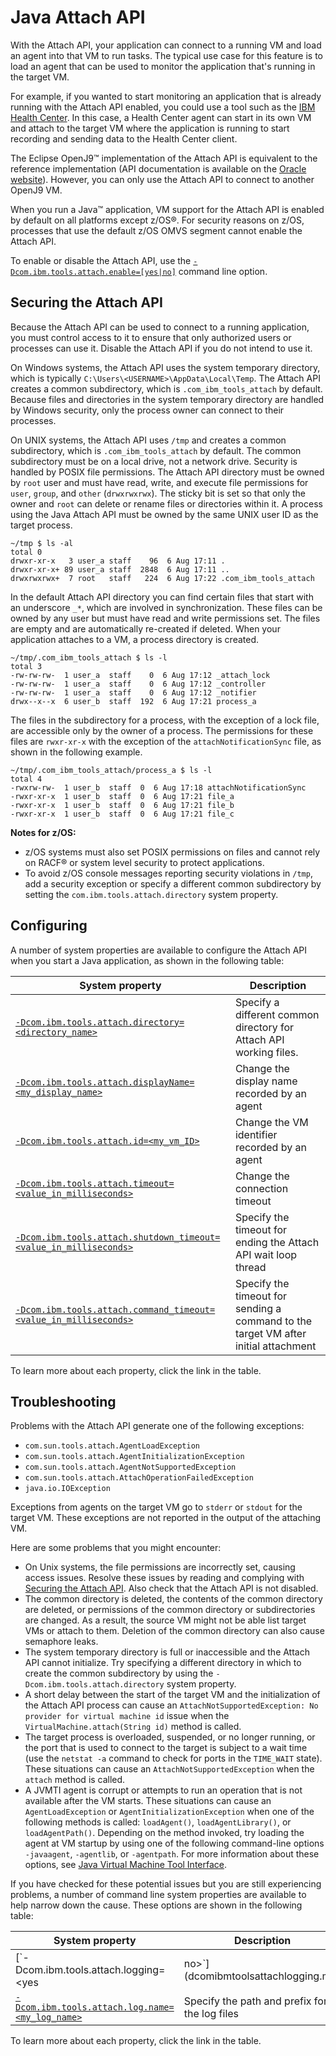<!--
* Copyright (c) 2017, 2023 IBM Corp. and others
*
* This program and the accompanying materials are made
* available under the terms of the Eclipse Public License 2.0
* which accompanies this distribution and is available at
* https://www.eclipse.org/legal/epl-2.0/ or the Apache
* License, Version 2.0 which accompanies this distribution and
* is available at https://www.apache.org/licenses/LICENSE-2.0.
*
* This Source Code may also be made available under the
* following Secondary Licenses when the conditions for such
* availability set forth in the Eclipse Public License, v. 2.0
* are satisfied: GNU General Public License, version 2 with
* the GNU Classpath Exception [1] and GNU General Public
* License, version 2 with the OpenJDK Assembly Exception [2].
*
* [1] https://www.gnu.org/software/classpath/license.html
* [2] https://openjdk.org/legal/assembly-exception.html
*
* SPDX-License-Identifier: EPL-2.0 OR Apache-2.0 OR GPL-2.0 WITH
* Classpath-exception-2.0 OR LicenseRef-GPL-2.0 WITH Assembly-exception
-->

# Java Attach API

With the Attach API, your application can connect to a running VM and load an agent into that VM to run tasks. The typical use case for this feature is to load an agent that can be used to monitor the application that's running in the target VM.

For example, if you wanted to start monitoring an application that is already running with the Attach API enabled, you could use a tool such as the [IBM Health Center](https://www.ibm.com/support/knowledgecenter/en/SS3KLZ/com.ibm.java.diagnostics.healthcenter.doc/topics/introduction.html). In this case, a Health Center agent can start in its own VM and attach to the target VM where the application  is running to start recording and sending data to the Health Center client.

The Eclipse OpenJ9&trade; implementation of the Attach API is equivalent to the reference implementation (API documentation is available on the [Oracle website](https://docs.oracle.com/javase/8/docs/jdk/api/attach/spec/index.html)). However, you can only use the Attach API to connect to another OpenJ9 VM.

When you run a Java&trade; application, VM support for the Attach API is enabled by default on all platforms except z/OS&reg;. For security reasons on  z/OS,
processes that use the default z/OS OMVS segment cannot enable the Attach API.

To enable or disable the Attach API, use the [`-Dcom.ibm.tools.attach.enable=[yes|no]`](dcomibmtoolsattachenable.md) command line option.

## Securing the Attach API

Because the Attach API can be used to connect to a running application, you must control access to it to ensure that only
authorized users or processes can use it. Disable the Attach API if you do not intend to use it.

On Windows systems, the Attach API uses the system temporary directory, which is typically `C:\Users\<USERNAME>\AppData\Local\Temp`.
The Attach API creates a common subdirectory, which is `.com_ibm_tools_attach` by default. Because files and directories in the system temporary directory are handled by Windows security, only the process owner can connect to their processes.

On UNIX systems, the Attach API uses `/tmp` and creates a common subdirectory, which is `.com_ibm_tools_attach` by default. The common subdirectory must be on a local drive, not a network drive. Security is handled by POSIX file permissions. The Attach API directory must be owned by `root` user and must have read, write, and execute file permissions for `user`, `group`, and `other` (`drwxrwxrwx`). The sticky bit is set so that only the owner and `root` can delete or rename files or directories within it. A process using the Java Attach API must be owned by the same UNIX user ID as the target process.

```
~/tmp $ ls -al
total 0
drwxr-xr-x   3 user_a staff    96  6 Aug 17:11 .
drwxr-xr-x+ 89 user_a staff  2848  6 Aug 17:11 ..
drwxrwxrwx+  7 root   staff   224  6 Aug 17:22 .com_ibm_tools_attach
```

In the default Attach API directory you can find certain files that start with an underscore `_*`, which are involved in synchronization.
These files can be owned by any user but must have read and write permissions set. The files are empty and are automatically re-created if deleted.
When your application attaches to a VM, a process directory is created.

```
~/tmp/.com_ibm_tools_attach $ ls -l
total 3
-rw-rw-rw-  1 user_a  staff    0  6 Aug 17:12 _attach_lock
-rw-rw-rw-  1 user_a  staff    0  6 Aug 17:12 _controller
-rw-rw-rw-  1 user_a  staff    0  6 Aug 17:12 _notifier
drwx--x--x  6 user_b  staff  192  6 Aug 17:21 process_a
```

The files in the subdirectory for a process, with the exception of a lock file, are accessible only by the owner of a process. The permissions
for these files are `rwxr-xr-x` with the exception of the `attachNotificationSync` file, as shown in the following example.

```
~/tmp/.com_ibm_tools_attach/process_a $ ls -l
total 4
-rwxrw-rw-  1 user_b  staff  0  6 Aug 17:18 attachNotificationSync
-rwxr-xr-x  1 user_b  staff  0  6 Aug 17:21 file_a
-rwxr-xr-x  1 user_b  staff  0  6 Aug 17:21 file_b
-rwxr-xr-x  1 user_b  staff  0  6 Aug 17:21 file_c
```

**Notes for z/OS:**

- z/OS systems must also set POSIX permissions on files and cannot rely on RACF&reg; or system level security to protect applications.
- To avoid z/OS console messages reporting security violations in `/tmp`, add a security exception or specify a different common subdirectory by setting the `com.ibm.tools.attach.directory` system property.

## Configuring

A number of system properties are available to configure the Attach API when you start a Java application, as shown in the following table:

| System property                                                                                             |    Description                                                           |
|-------------------------------------------------------------------------------------------------------------|--------------------------------------------------------------------------|
| [`-Dcom.ibm.tools.attach.directory=<directory_name>`](dcomibmtoolsattachdirectory.md)                       | Specify a different common directory for Attach API working files.       |
| [`-Dcom.ibm.tools.attach.displayName=<my_display_name>`](dcomibmtoolsattachdisplayname.md)                  | Change the display name recorded by an agent                             |
| [`-Dcom.ibm.tools.attach.id=<my_vm_ID>`](dcomibmtoolsattachid.md)                                           | Change the VM identifier recorded by an agent                            |
| [`-Dcom.ibm.tools.attach.timeout=<value_in_milliseconds>`](dcomibmtoolsattachtimeout.md)                    | Change the connection timeout                                            |
| [`-Dcom.ibm.tools.attach.shutdown_timeout=<value_in_milliseconds>`](dcomibmtoolsattachshutdown_timeout.md)  | Specify the timeout for ending the Attach API wait loop thread           |
| [`-Dcom.ibm.tools.attach.command_timeout=<value_in_milliseconds>`](dcomibmtoolsattachcommand_timeout.md)    | Specify the timeout for sending a command to the target VM after initial attachment   |


To learn more about each property, click the link in the table.

## Troubleshooting

Problems with the Attach API generate one of the following exceptions:

- `com.sun.tools.attach.AgentLoadException`
- `com.sun.tools.attach.AgentInitializationException`
- `com.sun.tools.attach.AgentNotSupportedException`
- `com.sun.tools.attach.AttachOperationFailedException`
- `java.io.IOException`

Exceptions from agents on the target VM go to `stderr` or `stdout` for the target VM. These exceptions are not reported in the output of the attaching VM.

Here are some problems that you might encounter:

- On Unix systems, the file permissions are incorrectly set, causing access issues. Resolve these issues by reading and complying with [Securing the Attach API](#securing-the-attach-api). Also check that the Attach API is not disabled.
- The common directory is deleted, the contents of the common directory are deleted, or permissions of the common directory or subdirectories are changed. As a result, the source VM might not be able list target VMs or attach to them. Deletion of the common directory can also cause semaphore leaks.
- The system temporary directory is full or inaccessible and the Attach API cannot initialize. Try specifying a different directory in which to create the common subdirectory by using the `-Dcom.ibm.tools.attach.directory` system property.
- A short delay between the start of the target VM and the initialization of the Attach API process can cause an `AttachNotSupportedException: No provider for virtual machine id` issue when the `VirtualMachine.attach(String id)` method is called.
- The target process is overloaded, suspended, or no longer running, or the port that is used to connect to the target is subject to a wait time (use the `netstat -a` command to check for ports in the `TIME_WAIT` state). These situations can cause an `AttachNotSupportedException` when the `attach` method is called.
- A JVMTI agent is corrupt or attempts to run an operation that is not available after the VM starts. These situations can cause an `AgentLoadException` or `AgentInitializationException` when one of the following methods is called: `loadAgent()`, `loadAgentLibrary()`, or `loadAgentPath()`. Depending on the method invoked, try loading the agent at VM startup by using one of the following command-line options `-javaagent`, `-agentlib`, or `-agentpath`. For more information about these options, see [Java Virtual Machine Tool Interface](interface_jvmti.md).

If you have checked for these potential issues but you are still experiencing problems, a number of command line system properties are available to help narrow down the cause. These options are shown in the following table:

| System property                                                                                             |    Description                                                           |
|-------------------------------------------------------------------------------------------------------------|--------------------------------------------------------------------------|
| [`-Dcom.ibm.tools.attach.logging=<yes|no>`](dcomibmtoolsattachlogging.md)                                   | Turn on tracing of attach API events                                     |
| [`-Dcom.ibm.tools.attach.log.name=<my_log_name>`](dcomibmtoolsattachlogname.md)                             | Specify the path and prefix for the log files                            |


To learn more about each property, click the link in the table.
